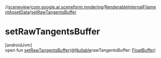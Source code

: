 //[sceneview](../../../index.md)/[com.google.ar.sceneform.rendering](../index.md)/[RenderableInternalFilamentAssetData](index.md)/[setRawTangentsBuffer](set-raw-tangents-buffer.md)

# setRawTangentsBuffer

[androidJvm]\
open fun [setRawTangentsBuffer](set-raw-tangents-buffer.md)(@[Nullable](https://developer.android.com/reference/kotlin/androidx/annotation/Nullable.html)rawTangentsBuffer: [FloatBuffer](https://developer.android.com/reference/kotlin/java/nio/FloatBuffer.html))
